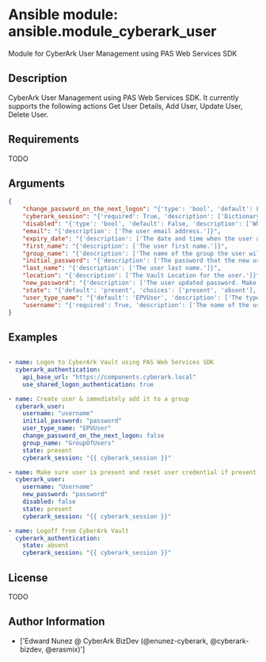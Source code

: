 # Ansible module: ansible.module_cyberark_user


Module for CyberArk User Management using PAS Web Services SDK

## Description

CyberArk User Management using PAS Web Services SDK. It currently supports the following actions Get User Details, Add User, Update User, Delete User.

## Requirements

TODO

## Arguments

``` json
{
    "change_password_on_the_next_logon": "{'type': 'bool', 'default': False, 'description': ['Whether or not the user must change their password in their next logon. Valid values = true/false.']}",
    "cyberark_session": "{'required': True, 'description': ['Dictionary set by a CyberArk authentication containing the different values to perform actions on a logged-on CyberArk session, please see M(cyberark_authentication) module for an example of cyberark_session.']}",
    "disabled": "{'type': 'bool', 'default': False, 'description': ['Whether or not the user will be disabled. Valid values = true/false.']}",
    "email": "{'description': ['The user email address.']}",
    "expiry_date": "{'description': ['The date and time when the user account will expire and become disabled.']}",
    "first_name": "{'description': ['The user first name.']}",
    "group_name": "{'description': ['The name of the group the user will be added to.']}",
    "initial_password": "{'description': ['The password that the new user will use to log on the first time. This password must meet the password policy requirements. this parameter is required when state is present -- Add User.']}",
    "last_name": "{'description': ['The user last name.']}",
    "location": "{'description': ['The Vault Location for the user.']}",
    "new_password": "{'description': ['The user updated password. Make sure that this password meets the password policy requirements.']}",
    "state": "{'default': 'present', 'choices': ['present', 'absent'], 'description': ['Specifies the state needed for the user present for create user, absent for delete user.']}",
    "user_type_name": "{'default': 'EPVUser', 'description': ['The type of user.']}",
    "username": "{'required': True, 'description': ['The name of the user who will be queried (for details), added, updated or deleted.']}",
}
```

## Examples


``` yaml

- name: Logon to CyberArk Vault using PAS Web Services SDK
  cyberark_authentication:
    api_base_url: "https://components.cyberark.local"
    use_shared_logon_authentication: true

- name: Create user & immediately add it to a group
  cyberark_user:
    username: "username"
    initial_password: "password"
    user_type_name: "EPVUser"
    change_password_on_the_next_logon: false
    group_name: "GroupOfUsers"
    state: present
    cyberark_session: "{{ cyberark_session }}"

- name: Make sure user is present and reset user credential if present
  cyberark_user:
    username: "Username"
    new_password: "password"
    disabled: false
    state: present
    cyberark_session: "{{ cyberark_session }}"

- name: Logoff from CyberArk Vault
  cyberark_authentication:
    state: absent
    cyberark_session: "{{ cyberark_session }}"

```

## License

TODO

## Author Information
  - ['Edward Nunez @ CyberArk BizDev (@enunez-cyberark, @cyberark-bizdev, @erasmix)']
